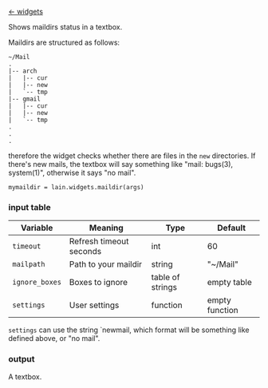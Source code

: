 [<- widgets](https://github.com/copycat-killer/lain/wiki/Widgets)

Shows maildirs status in a textbox.

Maildirs are structured as follows:

	~/Mail
	.
	|-- arch
	|   |-- cur
	|   |-- new
	|   `-- tmp
	|-- gmail
	|   |-- cur
	|   |-- new
	|   `-- tmp
	.
	.
	.

therefore the widget checks whether there are files in the `new` directories.
If there's new mails, the textbox will say something like "mail: bugs(3), system(1)", otherwise it says
"no mail".

	mymaildir = lain.widgets.maildir(args)

### input table

Variable | Meaning | Type | Default
--- | --- | --- | ---
`timeout` | Refresh timeout seconds | int | 60
`mailpath` | Path to your maildir | string | "~/Mail"
`ignore_boxes` | Boxes to ignore | table of strings | empty table
`settings` | User settings | function | empty function

`settings` can use the string `newmail, which format will be something like defined above, or "no mail".

### output

A textbox.